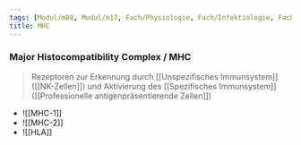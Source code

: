 ```yaml
---
tags: [Modul/m08, Modul/m17, Fach/Physiologie, Fach/Infektiologie, Fach/Hämatologie]
title: MHC
---
```

### Major Histocompatibility Complex / MHC 
> Rezeptoren zur Erkennung durch [[Unspezifisches Immunsystem]] ([[NK-Zellen]]) und Aktivierung des [[Spezifisches Immunsystem]] ([[Professionelle antigenpräsentierende Zellen]])
- ![[MHC-1]]
- ![[MHC-2]]
- ![[HLA]]

